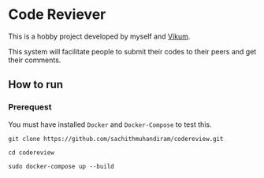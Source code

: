 # Code Reviever 

This is a hobby project developed by myself and [Vikum](https://www.linkedin.com/in/vikum-dheemantha-b2449a146/).

This system will facilitate people to submit their codes to their peers and get their comments.

## How to run

### Prerequest

You must have installed `Docker` and `Docker-Compose` to test this.

`git clone https://github.com/sachithmuhandiram/codereview.git`

`cd codereview`

`sudo docker-compose up --build`